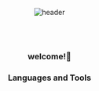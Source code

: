 <div align="center">

![header](https://capsule-render.vercel.app/api?type=waving&color=auto&height=250&section=header&text=InTae's%20GitHub&fontSize=90&desc=Thank%20you%20for%20your%20visiting&descAlignY=70&descAlign=50)

<br>
<br>
</div>

<div align='center'>

### welcome!👋

</div>

<div align='center'>
  
### <i class="fab fa-github"></i>Languages and Tools
 
</div>


